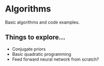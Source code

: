 # Algorithms

Basic algorithms and code examples.

## Things to explore...

- Conjugate priors
- Basic quadratic programming
- Feed forward neural network from scratch?
